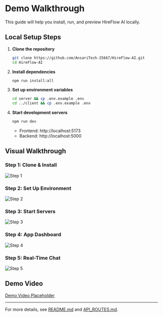# Demo Walkthrough

This guide will help you install, run, and preview HireFlow AI locally.

## Local Setup Steps

1. **Clone the repository**
   ```bash
   git clone https://github.com/AnsariTech-25667/HireFlow-AI.git
   cd HireFlow-AI
   ```
2. **Install dependencies**
   ```bash
   npm run install:all
   ```
3. **Set up environment variables**
   ```bash
   cd server && cp .env.example .env
   cd ../client && cp .env.example .env
   ```
4. **Start development servers**
   ```bash
   npm run dev
   ```

   - Frontend: http://localhost:5173
   - Backend: http://localhost:5000

## Visual Walkthrough

### Step 1: Clone & Install

![Step 1](screenshots/step1.png)

### Step 2: Set Up Environment

![Step 2](screenshots/step2.png)

### Step 3: Start Servers

![Step 3](screenshots/step3.png)

### Step 4: App Dashboard

![Step 4](screenshots/step4.png)

### Step 5: Real-Time Chat

![Step 5](screenshots/step5.png)

## Demo Video

[Demo Video Placeholder](https://your-demo-video-link.com)

---

For more details, see [README.md](../README.md) and [API_ROUTES.md](API_ROUTES.md).
